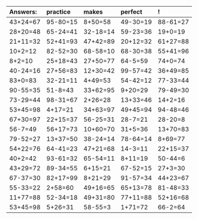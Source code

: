 | Answers: | practice | makes | perfect | ! |
| :--- | :--- | :--- | :--- | :--- |
| 43+24=67 | 95-80=15 | 8+50=58 | 49-30=19 | 88-61=27 | 
| 28+20=48 | 65-24=41 | 32-18=14 | 59-23=36 | 19+0=19 | 
| 21+11=32 | 52+41=93 | 47+42=89 | 20+12=32 | 61+27=88 | 
| 10+2=12 | 82-52=30 | 68-58=10 | 68-30=38 | 55+41=96 | 
| 8+2=10 | 25+18=43 | 27+50=77 | 64-5=59 | 74+0=74 | 
| 40-24=16 | 27+56=83 | 12+30=42 | 99-57=42 | 36+49=85 | 
| 83+0=83 | 32-21=11 | 4+49=53 | 54-42=12 | 77-33=44 | 
| 90-55=35 | 51-8=43 | 33+62=95 | 9+20=29 | 79-49=30 | 
| 73-29=44 | 98-31=67 | 2+26=28 | 13+33=46 | 14+2=16 | 
| 53+45=98 | 4+17=21 | 34+63=97 | 49+45=94 | 94-48=46 | 
| 67+30=97 | 22+15=37 | 56-25=31 | 28-7=21 | 28-20=8 | 
| 56-7=49 | 56+17=73 | 10+60=70 | 31+5=36 | 13+70=83 | 
| 79-52=27 | 13+37=50 | 38-24=14 | 78-64=14 | 8+69=77 | 
| 54+22=76 | 64-41=23 | 47+21=68 | 14-3=11 | 22+15=37 | 
| 40+2=42 | 93-61=32 | 65-54=11 | 8+11=19 | 50-44=6 | 
| 43+29=72 | 89-34=55 | 6+15=21 | 67-52=15 | 27+3=30 | 
| 67-37=30 | 82+17=99 | 8+21=29 | 91-57=34 | 44+23=67 | 
| 55-33=22 | 2+58=60 | 49+16=65 | 65+13=78 | 81-48=33 | 
| 11+77=88 | 52-34=18 | 49+31=80 | 77+11=88 | 52+16=68 | 
| 53+45=98 | 5+26=31 | 58-55=3 | 1+71=72 | 66-2=64 | 
